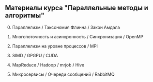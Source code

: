 ## Материалы курса "Параллельные методы и алгоритмы"


0) Параллелизм / Таксономия Флинна / Закон Амдала

1) Многопоточность и асинхронность / Синхронизация / OpenMP

2) Параллелизм на уровне процессов / MPI

3) SIMD / GPGPU / CUDA

4) MapReduce / Hadoop / mrjob / Hive

5) Микросервисы / Очереди сообщений / RabbitMQ 
